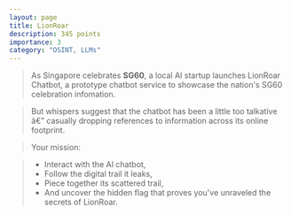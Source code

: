 ```yaml
---
layout: page
title: LionRoar
description: 345 points
importance: 3
category: "OSINT, LLMs"
---
```


> As Singapore celebrates **SG60**, a local AI startup launches LionRoar Chatbot, a prototype chatbot service to showcase the nation's SG60 celebration infomation.

> But whispers suggest that the chatbot has been a little too talkative â€” casually dropping references to information across its online footprint.

> Your mission:

> - Interact with the AI chatbot,
> - Follow the digital trail it leaks,
> - Piece together its scattered trail,
> - And uncover the hidden flag that proves you've unraveled the secrets of LionRoar.